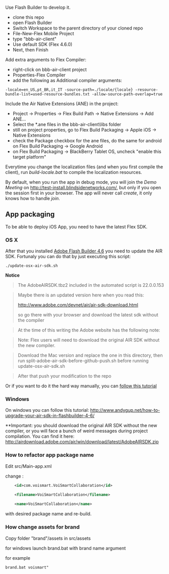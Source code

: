 Use Flash Builder to develop it.

* clone this repo
* open Flash Builder
* Switch Workspace to the parent directory of your cloned repo
* File-New-Flex Mobile Project
* type "bbb-air-client"
* Use default SDK (Flex 4.6.0)
* Next, then Finish

Add extra arguments to Flex Compiler:

* right-click on bbb-air-client project
* Properties-Flex Compiler
* add the following as Additional compiler arguments:

```
-locale=en_US,pt_BR,it_IT -source-path=./locale/{locale} -resource-bundle-list=used-resource-bundles.txt -allow-source-path-overlap=true
```

Include the Air Native Extensions (ANE) in the project:

* Project -> Properties -> Flex Build Path -> Native Extensions -> Add ANE...
* Select the *.ane files in the bbb-air-client\libs folder
* still on project properties, go to Flex Build Packaging -> Apple iOS -> Native Extensions
* check the Package checkbox for the ane files, do the same for android on Flex Build Packaging -> Google Android
* on Flex Build Packaging -> BlackBerry Tablet OS, uncheck "enable this target platform" 

Everytime you change the localization files (and when you first compile the client), run *build-locale.bat* to compile the localization resources.

By default, when you run the app in debug mode, you will join the *Demo Meeting* on http://test-install.blindsidenetworks.com/, but only if you open the session first in your browser. The app will never call *create*, it only knows how to handle *join*.

## App packaging
To be able to deploy iOS App, you need to have the latest Flex SDK.

### OS X
After that you installed [Adobe Flash Builder 4.6](https://www.adobe.com/support/downloads/thankyou.jsp?ftpID=5516&fileID=5535) you need to update the AIR SDK. Fortunaly you can do that by just executing this script:
```shell
./update-osx-air-sdk.sh
```
**Notice**

> The AdobeAIRSDK.tbz2 included in the automated script is 22.0.0.153

> Maybe there is an updated version here when you read this:
>
> http://www.adobe.com/devnet/air/air-sdk-download.html
> 
> so go there with your browser and download the latest sdk without the compiler

> At the time of this writing the Adobe website has the following note:

> Note: Flex users will need to download the original AIR SDK without the new compiler.

> Download the Mac version and replace the one in this directory, then run split-adobe-air-sdk-before-github-push.sh before running update-osx-air-sdk.sh

> After that push your modification to the repo

Or if you want to do it the hard way manually, you can [follow this tutorial](http://jeffwinder.blogspot.com.br/2011/09/installing-adobe-air-3-sdk-in-flash.html)


### Windows
On windows you can follow this tutorial: 
http://www.andygup.net/how-to-upgrade-your-air-sdk-in-flashbuilder-4-6/

**Important: you should download the original AIR SDK without the new compiler, or you will face a bunch of weird messages during project compilation.
You can find it here: http://airdownload.adobe.com/air/win/download/latest/AdobeAIRSDK.zip

### How to refactor app package name

Edit src/Main-app.xml

change :
```xml
	<id>com.voismart.VoiSmartCollaboration</id>
	
	<filename>VoiSmartCollaboration</filename>

	<name>VoiSmartCollaboration</name>
```
with desired package name and re-build.


### How change assets for brand

Copy  folder  "brand"/assets in src/assets 

for windows launch brand.bat with brand name argument 

for example 
```shell
brand.bat voismart"
```


